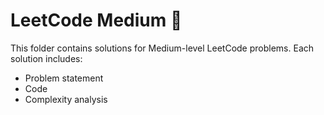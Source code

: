 # LeetCode Medium 🚀

This folder contains solutions for Medium-level LeetCode problems. Each solution includes:
- Problem statement
- Code
- Complexity analysis